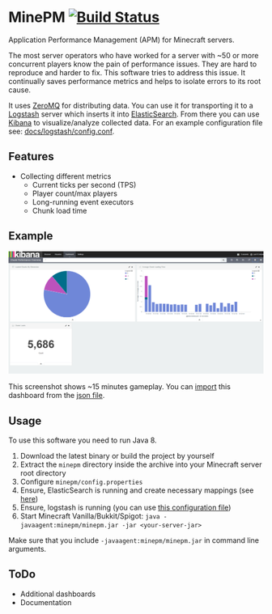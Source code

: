 # MinePM [![Build Status](https://travis-ci.org/maxikg/MinePM.svg)](https://travis-ci.org/maxikg/MinePM)

Application Performance Management (APM) for Minecraft servers.

The most server operators who have worked for a server with ~50 or more concurrent players know the pain of performance
issues. They are hard to reproduce and harder to fix. This software tries to address this issue. It continually saves
performance metrics and helps to isolate errors to its root cause.

It uses [ZeroMQ](http://zeromq.org/) for distributing data. You can use it for transporting it to a
[Logstash](https://www.elastic.co/products/elasticsearch) server which inserts it into
[ElasticSearch](https://www.elastic.co/products/elasticsearch). From there you can use
[Kibana](https://www.elastic.co/products/kibana) to visualize/analyze collected data. For an example configuration
file see: [docs/logstash/config.conf](/docs/logstash/config.conf).

## Features

 * Collecting different metrics
   * Current ticks per second (TPS)
   * Player count/max players
   * Long-running event executors
   * Chunk load time

## Example

![Kibana example #001](/docs/img/example_001.png "Kibana example #001")

This screenshot shows ~15 minutes gameplay. You can [import](/docs/kibana/README.md) this dashboard from the
[json file](/docs/kibana/dashboards/example_001.json).

## Usage

To use this software you need to run Java 8.

 1. Download the latest binary or build the project by yourself
 2. Extract the `minepm` directory inside the archive into your Minecraft server root directory
 3. Configure `minepm/config.properties`
 4. Ensure, ElasticSearch is running and create necessary mappings (see [here](/docs/elasticsearch/mappings/README.md))
 5. Ensure, logstash is running (you can use [this configuration file](/docs/logstash/config.conf))
 6. Start Minecraft Vanilla/Bukkit/Spigot: `java -javaagent:minepm/minepm.jar -jar <your-server-jar>`

Make sure that you include `-javaagent:minepm/minepm.jar` in command line arguments.

## ToDo

 * Additional dashboards
 * Documentation
